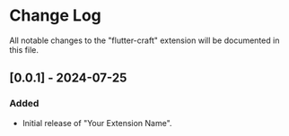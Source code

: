 # Change Log

All notable changes to the "flutter-craft" extension will be documented in this file.

## [0.0.1] - 2024-07-25
### Added
- Initial release of "Your Extension Name".

